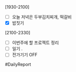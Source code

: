 
[1930-2100]
- [ ] 오늘 저녁은 두부김치찌개, 떡갈비 
- [x] 밥짓기 

[2100-2330]
- [ ] 이번주에 할 프로젝트 정리
- [ ] 일기 
	.
- [ ] 전가기기 OFF 

#DailyReport 